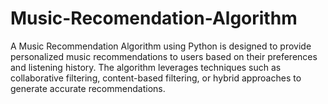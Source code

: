 # Music-Recomendation-Algorithm
A Music Recommendation Algorithm using Python is designed to provide personalized music recommendations to users based on their preferences and listening history. The algorithm leverages techniques such as collaborative filtering, content-based filtering, or hybrid approaches to generate accurate recommendations.
